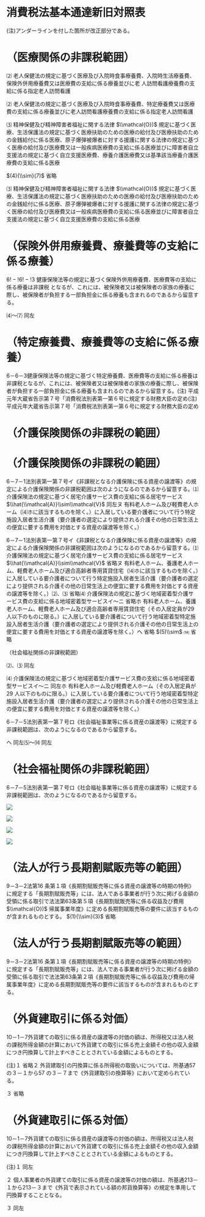 # 消費税法基本通達新旧対照表

(注)アンダーラインを付した箇所が改正部分である。

# （医療関係の非課税範囲）

⑵ 老人保健法の規定に基づく医療及び入院時食事療養費、入院時生活療養費、保険外併用療養費又は医療費の支給に係る療養並びに老 人訪問看護療養費の支給に係る指定老人訪問看護

⑵ 老人保健法の規定に基づく医療及び入院時食事療養費、特定療養費又は医療費の支給に係る療養並びに老人訪問看護療養費の支給に係る指定老人訪問看護

⑶ 精神保健及び精神障害者福祉に関する法律 $\\mathcal{O})$ 規定に基づく医療、生活保護法の規定に基づく医療扶助のための医療の給付及び医療扶助のための金銭給付に係る医療、原子爆弾被爆者に対する援護に関する法律の規定に基づく医療の給付及び医療費又は一般疾病医療費の支給に係る医療並びに障害者自立支援法の規定に基づく自立支援医療費、療養介護医療費又は基準該当療養介護医療費の支給に係る医療

$(4){\\sim}(7)$ 省略

⑶ 精神保健及び精神障害者福祉に関する法律 $\\mathcal{O})$ 規定に基づく医療、生活保護法の規定に基づく医療扶助のための医療の給付及び医療扶助のための金銭給付に係る医療、原子爆弾被爆者に対する援護に関する法律の規定に基づく医療の給付及び医療費又は一般疾病医療費の支給に係る医療並びに障害者自立支援法の規定に基づく自立支援医療費の支給に係る医療

# （保険外併用療養費、療養費等の支給に係る療養）

$6!-!6!-!3$ 健康保険法等の規定に基づく保険外併用療養費、医療費等の支給に係る療養は非課税 となるが、これには、被保険者又は被保険者の家族の療養に際し、被保険者が負担する一部負担金に係る療養も含まれるのであるから留意する。

⑷～⑺ 同左

# （特定療養費、療養費等の支給に係る療養）

6－6－3健康保険法等の規定に基づく特定療養費、医療費等の支給に係る療養は非課税となるが、これには、被保険者又は被保険者の家族の療養に際し、被保険者が負担する一部負担金に係る療養も含まれるのであるから留意する。(注) 平成元年大蔵省告示第７号「消費税法別表第一第６号に規定する財務大臣の定め(注) 平成元年大蔵省告示第７号「消費税法別表第一第６号に規定する財務大臣の定め

# （介護保険関係の非課税の範囲）

# （介護保険関係の非課税の範囲）

6－7－1法別表第一第７号イ《非課税となる介護保険に係る資産の譲渡等》の規定による介護保険関係の非課税範囲は次のようになるのであるから留意する。⑴ 介護保険法の規定に基づく居宅介護サービス費の支給に係る居宅サービス $\\hat{\\mathcal{A}}\\sim\\mathcal{V}$ 同左ヌ 有料老人ホーム及び軽費老人ホーム（⑷ホに該当するものを除く。）に入居している要介護者について行う特定施設入居者生活介護（要介護者の選定により提供される介護その他の日常生活上の便宜に要する費用を対価とする資産の譲渡等を除く。）

6－7－1法別表第一第７号イ《非課税となる介護保険に係る資産の譲渡等》の規定による介護保険関係の非課税範囲は次のようになるのであるから留意する。⑴ 介護保険法の規定に基づく居宅介護サービス費の支給に係る居宅サービス $\\hat{\\mathcal{A}}\\sim\\mathcal{V}$ 省略ヌ 有料老人ホーム、養護老人ホーム、軽費老人ホーム及び適合高齢者専用賃貸住宅（⑷ホに該当するものを除く。）に入居している要介護者について行う特定施設入居者生活介護（要介護者の選定により提供される介護その他の日常生活上の便宜に要する費用を対価とする資産の譲渡等を除く。）⑵、⑶ 省略⑷ 介護保険法の規定に基づく地域密着型介護サービス費の支給に係る地域密着型サービスイ～ニ 省略ホ 有料老人ホーム、養護老人ホーム、軽費老人ホーム及び適合高齢者専用賃貸住宅（その入居定員が29 人以下のものに限る。）に入居している要介護者について行う地域密着型特定施設入居者生活介護（要介護者の選定により提供される介護その他の日常生活上の便宜に要する費用を対価とする資産の譲渡等を除く。）ヘ 省略 $(5)\\sim$ ⒁ 省略

（社会福祉関係の非課税範囲）

⑵、⑶ 同左

⑷ 介護保険法の規定に基づく地域密着型介護サービス費の支給に係る地域密着型サービスイ～ニ 同左ホ 有料老人ホーム及び軽費老人ホーム（その入居定員が29 人以下のものに限る。）に入居している要介護者について行う地域密着型特定施設入居者生活介護（要介護者の選定により提供される介護その他の日常生活上の便宜に要する費用を対価とする資産の譲渡等を除く。）

6－7－5法別表第一第７号ロ《社会福祉事業等に係る資産の譲渡等》に規定する非課税範囲は、次のようになるのであるから留意する。

ヘ 同左⑸～⒁ 同左

# （社会福祉関係の非課税範囲）

6－7－5法別表第一第７号ロ《社会福祉事業等に係る資産の譲渡等》に規定する非課税範囲は、次のようになるのであるから留意する。

![](https://www.nta.go.jp/tmp/9478cf15-c941-4f70-b2b2-3db01163b7a0/images/4a421d3864753d6aac30a3b967160818412ff9e907be6795a3ca43b67e08e203.jpg)

![](https://www.nta.go.jp/tmp/9478cf15-c941-4f70-b2b2-3db01163b7a0/images/f7f44eee0c024a204e91029628ed008e0e36739942d3a808c519e3dfc909ad61.jpg)

![](https://www.nta.go.jp/tmp/9478cf15-c941-4f70-b2b2-3db01163b7a0/images/31d4d5b1cba3604d65913199010f52a6be7b807a3342de734d34c7a780bc43bc.jpg)

![](https://www.nta.go.jp/tmp/9478cf15-c941-4f70-b2b2-3db01163b7a0/images/1cd1ef66a1c8bf15b6e86bb006538060711dd354653a6aa503c203cf0f014592.jpg)

# （法人が行う長期割賦販売等の範囲）

9－3－2法第16 条第１項《長期割賦販売等に係る資産の譲渡等の時期の特例》に規定する「長期割賦販売等」には、法人である事業者が行う次に掲げる金額の受領に係る取引で法法第63条第５項《長期割賦販売等に係る収益及び費用 $\\mathcal{O})$ 帰属事業年度》に定める長期割賦販売等の要件に該当するものが含まれるものとする。 $(1){\\sim}(3)$ 省略

# （法人が行う長期割賦販売等の範囲）

9－3－2法第16 条第１項《長期割賦販売等に係る資産の譲渡等の時期の特例》に規定する「長期割賦販売等」には、法人である事業者が行う次に掲げる金額の受領に係る取引で法法第63条第２項《長期割賦販売等に係る収益及び費用の帰属事業年度》に定める長期割賦販売等の要件に該当するものが含まれるものとする。

# （外貨建取引に係る対価）

10－1－7外貨建ての取引に係る資産の譲渡等の対価の額は、所得税又は法人税の課税所得金額の計算において外貨建ての取引に係る売上金額その他の収入金額につき円換算して計上すべきこととされている金額によるものとする。

(注)１ 省略２ 外貨建取引の円換算に係る所得税の取扱いについては、所基通57 の３－１から57 の３－７まで《外貨建取引の換算等》において定められている。

３ 省略

# （外貨建取引に係る対価）

10－1－7外貨建ての取引に係る資産の譲渡等の対価の額は、所得税又は法人税の課税所得金額の計算において外貨建ての取引に係る売上金額その他の収入金額につき円換算して計上すべきこととされている金額によるものとする。

(注)１ 同左

２ 個人事業者の外貨建ての取引に係る資産の譲渡等の対価の額は、所基通213－１から213－３まで《外貨で表示されている額の邦貨換算等》の規定を準用して円換算することとなる。

３ 同左